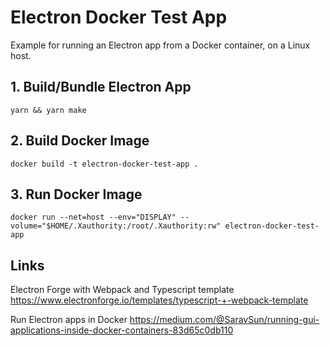 # Electron Docker Test App
Example for running an Electron app from a Docker container, on a Linux host.

## 1. Build/Bundle Electron App
```shell
yarn && yarn make
```

## 2. Build Docker Image
```shell
docker build -t electron-docker-test-app .  
```

## 3. Run Docker Image
```shell
docker run --net=host --env="DISPLAY" --volume="$HOME/.Xauthority:/root/.Xauthority:rw" electron-docker-test-app
```

## Links
Electron Forge with Webpack and Typescript template
https://www.electronforge.io/templates/typescript-+-webpack-template


Run Electron apps in Docker
https://medium.com/@SaravSun/running-gui-applications-inside-docker-containers-83d65c0db110

